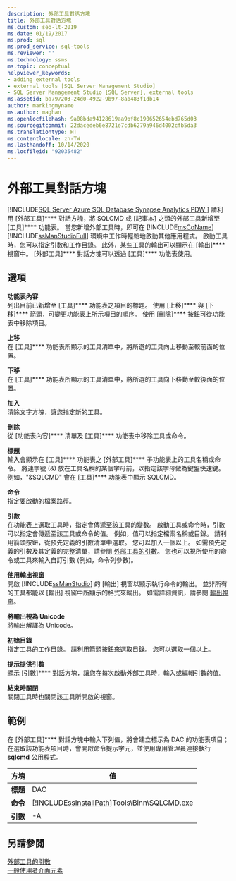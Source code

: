 ```yaml
---
description: 外部工具對話方塊
title: 外部工具對話方塊
ms.custom: seo-lt-2019
ms.date: 01/19/2017
ms.prod: sql
ms.prod_service: sql-tools
ms.reviewer: ''
ms.technology: ssms
ms.topic: conceptual
helpviewer_keywords:
- adding external tools
- external tools [SQL Server Management Studio]
- SQL Server Management Studio [SQL Server], external tools
ms.assetid: ba797203-24d0-4922-9b97-8ab483f1db14
author: markingmyname
ms.author: maghan
ms.openlocfilehash: 9a08bda94128619aa9bf8c190652654ebd765d03
ms.sourcegitcommit: 22dacedeb6e8721e7cdb6279a946d4002cfb5da3
ms.translationtype: HT
ms.contentlocale: zh-TW
ms.lasthandoff: 10/14/2020
ms.locfileid: "92035482"
---
```

# <a name="external-tools-dialog-box"></a>外部工具對話方塊
[!INCLUDE[SQL Server Azure SQL Database Synapse Analytics PDW ](../includes/applies-to-version/sql-asdb-asdbmi-asa-pdw.md)]
 請利用 [外部工具]**** 對話方塊，將 SQLCMD 或 [記事本] 之類的外部工具新增至 [工具]**** 功能表。 當您新增外部工具時，即可在 [!INCLUDE[msCoName](../includes/msconame_md.md)] [!INCLUDE[ssManStudioFull](../includes/ssmanstudiofull-md.md)] 環境中工作時輕鬆地啟動其他應用程式。 啟動工具時，您可以指定引數和工作目錄。 此外，某些工具的輸出可以顯示在 [輸出]**** 視窗中。 [外部工具]**** 對話方塊可以透過 [工具]**** 功能表使用。  
  
## <a name="options"></a>選項  
**功能表內容**  
列出目前已新增至 [工具]**** 功能表之項目的標題。 使用 [上移]**** 與 [下移]**** 箭頭，可變更功能表上所示項目的順序。 使用 [刪除]**** 按鈕可從功能表中移除項目。  
  
**上移**  
在 [工具]**** 功能表所顯示的工具清單中，將所選的工具向上移動至較前面的位置。  
  
**下移**  
在 [工具]**** 功能表所顯示的工具清單中，將所選的工具向下移動至較後面的位置。  
  
**加入**  
清除文字方塊，讓您指定新的工具。  
  
**刪除**  
從 [功能表內容]**** 清單及 [工具]**** 功能表中移除工具或命令。  
  
**標題**  
輸入會顯示在 [工具]**** 功能表之 [外部工具]**** 子功能表上的工具名稱或命令。 將連字號 (&) 放在工具名稱的某個字母前，以指定該字母做為鍵盤快速鍵。 例如，"&SQLCMD" 會在 [工具]**** 功能表中顯示 SQLCMD。  
  
**命令**  
指定要啟動的檔案路徑。  
  
**引數**  
在功能表上選取工具時，指定會傳遞至該工具的變數。 啟動工具或命令時，引數可以指定會傳遞至該工具或命令的值。 例如，值可以指定檔案名稱或目錄。 請利用箭頭按鈕，從預先定義的引數清單中選取。 您可以加入一個以上。 如需預先定義的引數及其定義的完整清單，請參閱 [外部工具的引數](../ssms/use-of-sql-server-features-and-capabilities-wwi-oltp.md)。 您也可以視所使用的命令或工具來輸入自訂引數 (例如，命令列參數)。  
  
**使用輸出視窗**  
開啟 [!INCLUDE[ssManStudio](../includes/ssmanstudio-md.md)] 的 [輸出] 視窗以顯示執行命令的輸出。 並非所有的工具都能以 [輸出] 視窗中所顯示的格式來輸出。 如需詳細資訊，請參閱 [輸出視窗](./scripting/transact-sql-debugger-output-window.md)。  
  
**將輸出視為 Unicode**  
將輸出解譯為 Unicode。  
  
**初始目錄**  
指定工具的工作目錄。 請利用箭頭按鈕來選取目錄。 您可以選取一個以上。  
  
**提示提供引數**  
顯示 [引數]**** 對話方塊，讓您在每次啟動外部工具時，輸入或編輯引數的值。  
  
**結束時關閉**  
關閉工具時也關閉該工具所開啟的視窗。  
  
## <a name="example"></a>範例  
在 [外部工具]**** 對話方塊中輸入下列值，將會建立標示為 DAC 的功能表項目；在選取該功能表項目時，會開啟命令提示字元，並使用專用管理員連接執行 **sqlcmd** 公用程式。  
  
|方塊|值|  
|-------|---------|  
|**標題**|DAC|  
|**命令**|[!INCLUDE[ssInstallPath](../includes/ssinstallpath-md.md)]Tools\Binn\SQLCMD.exe|  
|**引數**|-A|  
  
## <a name="see-also"></a>另請參閱  
[外部工具的引數](../ssms/use-of-sql-server-features-and-capabilities-wwi-oltp.md)  
[一般使用者介面元素](../ssms/general-user-interface-elements.md)  

